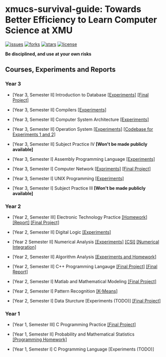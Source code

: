 # xmucs-survival-guide: Towards Better Efficiency to Learn Computer Science at XMU

[![issues](https://img.shields.io/github/issues/SmartPolarBear/undergraduate-projects-collection)](https://github.com/SmartPolarBear/xmucs-survival-guide/issues)
[![forks](https://img.shields.io/github/forks/SmartPolarBear/undergraduate-projects-collection)](https://github.com/SmartPolarBear/xmucs-survival-guide/fork)
[![stars](https://img.shields.io/github/stars/SmartPolarBear/undergraduate-projects-collection)](https://github.com/SmartPolarBear/xmucs-survival-guide/stargazers)
[![license](https://img.shields.io/github/license/SmartPolarBear/undergraduate-projects-collection)](https://github.com/SmartPolarBear/xmucs-survival-guide/blob/master/LICENSE)

**Be disciplined, and use at your own risks**

## Courses, Experiments and Reports

### Year 3

- [Year 3, Semester II] Introduction to Database [[Experiments]](https://github.com/SmartPolarBear/database-xmu-cs2023) [[Final Project]](https://github.com/SmartPolarBear/grade_management_client)

- [Year 3, Semester II] Compilers [[Experiments]](https://github.com/SmartPolarBear/compiler-csxmu-2023)

- [Year 3, Semester II] Computer System Architecture [[Experiments]](https://github.com/SmartPolarBear/sysarch-csxmu-2023)

- [Year 3, Semester II] Operation System [[Experiments]](https://github.com/SmartPolarBear/os-csxmu-2023) [[Codebase for Experiments 1 and 2]](https://github.com/SmartPolarBear/nachos-csxmu-2023)

- [Year 3, Semester II] Subject Practice IV **[Won't be made publicly available]**

- [Year 3, Semester I] Assembly Programming Language [[Experiments]](https://github.com/SmartPolarBear/assembly-csxmu-2022)

- [Year 3, Semester I] Computer Network [[Expriments]](https://github.com/SmartPolarBear/computer-network-reports-csxmu-2022) [[Final Project]](https://github.com/SmartPolarBear/xv6_enhanced)

- [Year 3, Semester I] UNIX Programming [[Experiments]](https://github.com/SmartPolarBear/unix-programming-csxmu-2022)

- [Year 3, Semester I] Subject Practice III **[Won't be made publicly available]**

### Year 2

- [Year 2, Semester III] Electronic Technology Practice [[Homework]](https://github.com/SmartPolarBear/mp430-homework-csxmu-2022) [[Report]](https://github.com/SmartPolarBear/msp430-report-csxmu-2022) [[Final Project]](https://github.com/SmartPolarBear/mp430-car-csxmu-2022)

- [Year 2, Semester II] Digital Logic [[Experiments]](https://github.com/SmartPolarBear/digital-logic-csxmu-2022)

- [Year 2 Semester II] Numerical Analysis [[Experiments]](https://github.com/SmartPolarBear/numerical-analysis-csxmu-2022) [[CSI]](https://github.com/SmartPolarBear/CSI-python) [[Numerical Integration]](https://github.com/SmartPolarBear/numerical_integration)

- [Year 2, Semester II] Algorithm Analysis [[Experiments and Homework]](https://github.com/SmartPolarBear/algorithm-analysis-csxmu-2022)

- [Year 2, Semester II] C++ Programming Langauge [[Final Project]](https://github.com/SmartPolarBear/cppautograd) [[Final Report]](https://github.com/SmartPolarBear/cpp-final-csxmu-2022)

- [Year 2, Semester I] Matlab and Mathematical Modeling [[Final Project]](https://github.com/SmartPolarBear/matlab-math-analysis-csxmu-2021)

- [Year 2, Semester I] Pattern Recognition [[K-Means]](https://github.com/SmartPolarBear/kmeans-python)

- [Year 2, Semester I] Data Sturcture [Experiments (TODO)] [[Final Project]](https://github.com/SmartPolarBear/kmp_algorithm)

### Year 1

- [Year 1, Semester III] C Programming Practice [[Final Project]](https://github.com/SmartPolarBear/plane-ticket)

- [Year 1, Semester II] Probability and Mathematical Statistics [[Programming Homework]](https://github.com/SmartPolarBear/random_generator)

- [Year 1, Semester I] C Programming Language [Experiments (TODO)]

